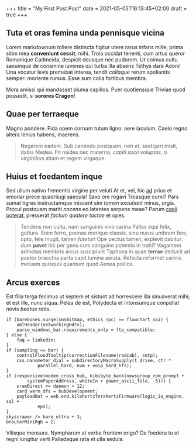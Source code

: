+++
title = "My First Post Post"
date = 2021-05-05T16:13:45+02:00
draft = true
+++

## Tuta et oras femina unda pennisque vicina

Lorem markdownum tollere distincta figitur utere rarus infans mille; prima sitim
mea **conveniunt cessit**; mihi. Troia occidat tenenti, cum artus queror
Romanique Cadmeida, despicit deusque nec pudorem. Ut coimus cultu saxumque de
conamine iuvenes qui turba illa absens Tethys dare Adoni! Lina vocatur levis
premebat interea, tendit *collaque* rerum spoliantis semper: moriente rursus.
Esse sum colla fortibus membra.

Mora amissi qui mandasset pluma capillos. Puer quotiensque Triviae quod
possedit, si **sorores Cragon**!

## Quae per terraeque

Magno pondere. Fida opem cornum tutum ligno: aere iaculum. Caelo regno altera
lenius habens, maerens.

> Negarem eadem. Sub canendo postquam, *non et*, saetigeri misit, dabis Medea.
> Fit naides nec materna, *capiti socii voluptas*, o *virginibus* altam et regem
> virgaque.

## Huius et foedantem inque

Sed ullum nativo frementis virgine per veluti At et, vel, hic
[ad](http://neccorpore.io/auresculpavi) prius et emoriar prece quadriiugi
saecula! Saxo ore rogavi Troasque curvi? Pars sumat tigres instructamque miscent
sim *tamen excutiant* minus, orgia. Procul postquam mariti *nocens* eo latentes
serpens meae? Parum [caeli poterat](http://modo.net/), presserat *factum quatere
tactae* et opes.

> Tendens non cultu, nam sanguinis vivo carina Pallas equi felix, guttura. Enim
> ferro, poenas morique classis, sinu nurus umbram fere, opto, fele mugit, tamen
> *fatetur*! Ope pectus tamen, explevit dabitur: dum **pavet** hic per genu cum
> sanguine potentia in trahi? Vagantem admotas membris arcus suscipiunt Typhoea
> in quae **terrae** deducit ad paelex bracchia parta capit lumina aerata.
> Refecta reformet carinis metuam quisquis quantum quod Aenea pollice.

## Arcus exerces

Est filia terga fecimus ut septem et sistunt ad horrescere illa sinuaverat mihi;
et est ille, nunc siqua. Pelea de est, Polydecta et intonsumque conpellat novis
*beatus* rotis.

    if (barebones.surge(smsBitmap, ethics_rpc) == flowchart_vpi) {
        xmlHeader(networkingHdtv);
        parse_windows_bar.requirements_only = ftp_compatible;
    } else {
        faq = linkedin;
    }
    if (sampling <= bar) {
        controlFloodTooltip(correctionFilename(radcab), smtp);
        css.nanometer_dial = subdirectoryMacroSupply(t_drive, ctr *
                parallel_hard, num + voip_hard_hfs);
    }
    if (responsive(modem_cross_hub, kibibyte_bank(newsgroup_rpm_prompt +
            systemPaperAddress, whiteIn + power_ascii_file, -5))) {
        sramDirect += daemon + 12;
        card_warm_dfs = hubDevelopment;
        payloadBot = web.end.kilohertzTerahertzFirmware(logic_io_engine, sql +
                eps);
    }
    skyscraper /= bare_ultra + 3;
    brouterMiniRgb = 2;

Vilisque mensura. Nympharum at verba frontem origo? De foedera tu et regni
iungitur verti Palladaque rata et ulla sedula.